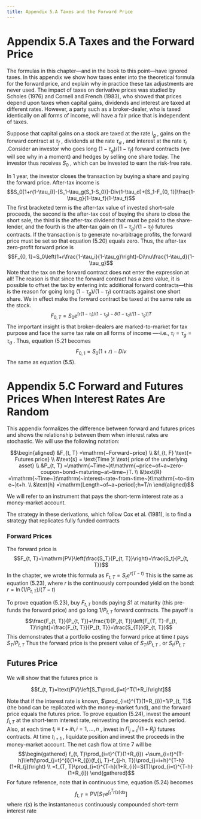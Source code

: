 ```yaml
---
title: Appendix 5.A Taxes and the Forward Price
---
```


# Appendix 5.A Taxes and the Forward Price

The formulas in this chapter—and in the book to this point—have ignored taxes. In this appendix we show how taxes enter into the theoretical formula for the forward price,  and explain why in practice these tax adjustments are never used. The impact of taxes on derivative prices was studied by Scholes (1976) and Cornell and French (1983),  who showed that prices depend upon taxes when capital gains,  dividends and interest are taxed at different rates. However,  a party such as a broker-dealer,  who is taxed identically on all forms of income,  will have a fair price that is independent of taxes.

Suppose that capital gains on a stock are taxed at the rate $l_{g}$ ,  gains on the forward contract at $\tau_f$ ,  dividends at the rate $\tau_{d}$ ,  and interest at the rate $\tau_{i}$ .Consider an investor who goes long $(1-\tau_{g})/(1-\tau_{f})$ forward contracts (we will see why in a moment) and hedges by selling one share today. The investor thus receives $S_{0}$ ,  which can be invested to earn the risk-free rate.

In 1 year,  the investor closes the transaction by buying a share and paying the forward price. After-tax income is
$$S_0[1+r(1-\tau_i)]-[S_1-\tau_g(S_1-S_0)]-Div(1-\tau_d)+[S_1-F_{0,     1}]\frac{1-\tau_g}{1-\tau_f}(1-\tau_f)$$
The first bracketed term is the after-tax value of invested short-sale proceeds,  the second is the after-tax cost of buying the share to close the short sale,  the third is the after-tax dividend that must be paid to the share-lender,  and the fourth is the after-tax gain on $(1-\tau_{g})/(1-\tau_{f})$ futures contracts. If the transaction is to generate no-arbitrage profits,  the forward price must be set so that equation (5.20) equals zero. Thus,  the after-tax zero-profit forward price is
$$F_{0,     1}=S_0\left(1+r\frac{1-\tau_i}{1-\tau_g}\right)-Di\nu\frac{1-\tau_d}{1-\tau_g}$$
Note that the tax on the forward contract does not enter the expression at all! The reason is that since the forward contract has a zero value,  it is possible to offset the tax by entering intc additional forward contracts—this is the reason for going long $(1-\tau_{g})/(1-\tau_{f})$ contracts against one short share. We in effect make the forward contract be taxed at the same rate as the stock.
$$F_{0,     T}=S_{0}e^{[r(1-\tau_{i})/(1-\tau_{g})-\delta(1-\tau_{d})/(1-\tau_{g})]T}$$
The important insight is that broker-dealers are marked-to-market for tax purpose and face the same tax rate on all forms of income —-i.e.,  $\tau_{i}=\tau_{g}=\tau_{d}$ . Thus,  equation (5.21 becomes
$$F_{0,     1}=S_0\left(1+r\right)-Div$$
The same as equation (5.5).

# Appendix 5.C Forward and Futures Prices When Interest Rates Are Random

This appendix formalizes the difference between forward and futures prices and shows the relationship between them when interest rates are stochastic. We will use the following notation:

$$\begin{aligned}
&F_{t,     T} =\mathrm{~Forward~price} \\
&f_{t,     F} \text{= Futures price} \\
&\text{s} = \text{Time }t \text{ price of the underlying asset} \\
&P_{t,     T} =\mathrm{~Time~}t\mathrm{~price~of~a~zero-coupon~bond~maturing~at~time~}T. \\
&\text{R} =\mathrm{~Time~}t\mathrm{~interest~rate~from~time~}t\mathrm{~to~time~}t+h. \\
&\text{h} =\mathrm{Length~of~a~period};h=T/n 
\end{aligned}$$

We will refer to an instrument that pays the short-term interest rate as a money-market account.

The strategy in these derivations,     which follow Cox et al. (1981),     is to find a strategy that replicates fully funded contracts

### Forward Prices

The forward price is
$$F_{t,     T}=\mathrm{PV}\left(\frac{S_T}{P_{t,     T}}\right)=\frac{S_t}{P_{t,     T}}$$
In the chapter,       we wrote this formula as $F_{t,     T}=S_{t}e^{r(T-t)}$ This is the same as equation (5.23),       where $r$ is the continuously compounded yield on the bond: $r=\ln(1/P_{t,     T})/(T-t)$

To prove equation (5.23),       buy $F_{t,     T}$ bonds paying $S1$ at maturity (this pre-funds the forward price) and go long $1/P_{t,     T}$ forward contracts. The payoff is
$$\frac{F_{t,     T}}{P_{t,     T}}+\frac{1}{P_{t,     T}}\left[F_{T,     T}-F_{t,     T}\right]=\frac{F_{t,     T}}{P_{t,     T}}=\frac{S_{T}}{P_{t,     T}}$$
This demonstrates that a portfolio costing the forward price at time $t$ pays $S_{T}/P_{t,     T}$ Thus the forward price is the present value of $S_{T}/P_{t,     T}$ ,     or $S_{t}/P_{t,     T}$

## Futures Price

We will show that the futures price is

$$f_{t,     T}=\text{PV}\left[S_T\prod_{i=t}^T(1+R_i)\right]$$

Note that if the interest rate is known,     $\prod_{i=t}^{T}(1+R_{i})=1/P_{t,     T}$ (the bond can be replicated with the money-market fund),     and the forward price equals the futures price. To prove equation (5.24),     invest the amount $f_{l,     T}$ at the short-term interest rate,     reinvesting the proceeds each period. Also,     at each time $t_{i} \equiv t+ih,     i=1,     \ldots,     n$ ,     invest in $\Pi_{j=t}^{l_{i}}(1+R_{j})$ futures contracts. At time $t_{i+1}$ ,     liquidate position and invest the proceeds in the money-market account. The net cash flow at time 7 will be
$$\begin{gathered}
f_{t,     T}\prod_{i=t}^{T}(1+R_{i}) +\sum_{i=t}^{T-h}\left(\prod_{j=t}^{i}(1+R_{j})(f_{j,     T}-f_{j-h,     T})\prod_{j=i+h}^{T-h}(1+R_{j})\right) \\
=f_{T,     T}\prod_{i=t}^{T-h}(1+R_{i})=S(T)\prod_{i=t}^{T-h}(1+R_{i}) 
\end{gathered}$$
For future reference,     note that in continuous time,     equation (5.24) becomes
$$f_{t,     T}=\mathrm{PV}\left[S_Te^{\int_t^Tr(s)ds}\right]$$
where $r(s)$ is the instantaneous continuously compounded short-term interest rate
